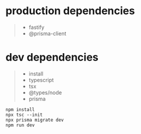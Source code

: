 

# production dependencies
> - fastify
> - @prisma-client

# dev dependencies
> - install 
> - typescript 
> - tsx 
> - @types/node 
> - prisma


```
npm install
npx tsc --init
npx prisma migrate dev
npm run dev
```